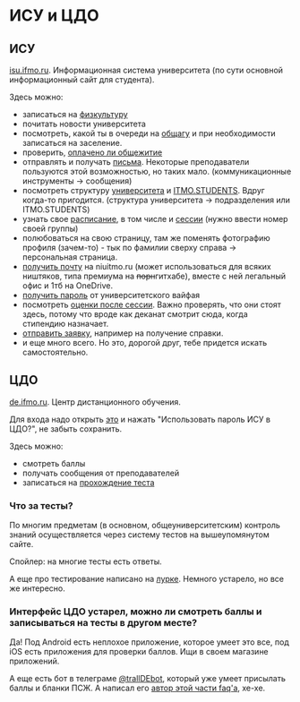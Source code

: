 # ИСУ и ЦДО

## ИСУ

[isu.ifmo.ru](isu.ifmo.ru). Информационная система университета (по сути основной информационный сайт для студента).

Здесь можно:
- записаться на [физкультуру](https://isu.ifmo.ru/pls/apex/f?p=2153:15:108924010819959)
- почитать новости университета
- посмотреть, какой ты в очереди на [общагу](https://isu.ifmo.ru/pls/apex/f?p=2149:22:108924010819959::NO::P22_LIST:5) и при необходимости записаться на заселение.
- проверить, [оплачено ли общежитие](https://isu.ifmo.ru/pls/apex/f?p=2149:23:108924010819959::NO::P23_LIST:5)
- отправлять и получать [письма](https://isu.ifmo.ru/pls/apex/f?p=2002:3:101825569225030::NO:RP:P3_REGION_ID,MESSAGE:inbox,). Некоторые преподаватели пользуются этой возможностью, но таких мало. (коммуникационные инструменты -> сообщения)
- посмотреть структуру [университета](https://isu.ifmo.ru/pls/apex/f?p=2143:10:108924010819959::NO:RP:LIST_STR_STR_ID:1) и [ITMO.STUDENTS](https://isu.ifmo.ru/pls/apex/f?p=2143:10:108924010819959::NO:RP:LIST_STR_STR_ID:30). Вдруг когда-то пригодится. (структура университета -> подразделения или ITMO.STUDENTS)
- узнать свое [расписание](https://isu.ifmo.ru/pls/apex/f?p=2143:15:108924010819959::NO::SCH,SCH_SEARCH,SCH_TYPE,SCH_WEEK,SCH_ID,SCH_FOUND:1), в том числе и [сессии](https://isu.ifmo.ru/pls/apex/f?p=2143:15:108924010819959::NO::SCH,SCH_SEARCH,SCH_TYPE,SCH_ID,SCH_FOUND:2,,1,,TRUE) (нужно ввести номер своей группы)
- полюбоваться на свою страницу, там же поменять фотографию профиля (зачем-то) - тык по фамилии сверху справа -> персональная страница.
- [получить почту](https://isu.ifmo.ru/pls/apex/f?p=2156:5:108924010819959::NO:RP:) на niuitmo.ru (может использоваться для всяких ништяков, типа премиума на <s>порн</s>гитхабе), вместе с ней легальный офис и 1тб на OneDrive.
- [получить пароль](https://isu.ifmo.ru/pls/apex/f?p=2156:6:108924010819959::NO:RP:) от университетского вайфая
- посмотреть [оценки после сессии](https://isu.ifmo.ru/pls/apex/f?p=2437:22:108924010819959::NO::P22_LIST:2). Важно проверять, что они стоят здесь, потому что вроде как деканат смотрит сюда, когда стипендию назначает.
- [отправить заявку](https://isu.ifmo.ru/pls/apex/f?p=2010:1:108924010819959), например на получение справки.
- и еще много всего. Но это, дорогой друг, тебе придется искать самостоятельно.

## ЦДО

[de.ifmo.ru](de.ifmo.ru). Центр дистанционного обучения.

Для входа надо открыть [это](https://isu.ifmo.ru/pls/apex/f?p=2156:1:108924010819959) и нажать "Использовать пароль ИСУ в ЦДО?", не забыть сохранить.

Здесь можно:
- смотреть баллы
- получать сообщения от преподавателей
- записаться на [прохождение теста](https://de.ifmo.ru/--schedule/)

### Что за тесты?

По многим предметам (в основном, общеуниверситетским) контроль знаний осуществляется через систему тестов на вышеупомянутом сайте.   

Спойлер: на многие тесты есть ответы.

А еще про тестирование написано на [лурке](http://lurkmore.to/_/66330#mws_BkSCkFs). Немного устарело, но все же интересно.

### Интерфейс ЦДО устарел, можно ли смотреть баллы и записываться на тесты в другом месте?

Да! Под Android есть неплохое приложение, которое умеет это все, под iOS есть приложения для проверки баллов. Ищи в своем магазине приложений.

А еще есть бот в телеграме [@trallDEbot](https://t.me/trallDEbot), который уже умеет присылать баллы и бланки ПСЖ. А написал его [автор этой части faq'а](https://trall.co), хе-хе.
